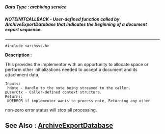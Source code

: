 ##### Data Type : archiving service
##### NOTEINITCALLBACK - User-defined function called by ArchiveExportDatabase that indicates the beginning of a document export sequence.
---
```
#include <archsvc.h>
```
**Description :**

This provides the implementor with an opportunity to allocate space or perform 
other initializations needed to accept a document and its attachment data.

	Inputs: 
	 hNote - Handle to the note being streamed to the caller.
    pUserCtx - Caller-defined context structure. 
	Returns:
	 NOERROR if implementor wants to process note, Returning any other 
non-zero error status will stop all processing. 

**See Also :**
[ArchiveExportDatabase](/domino-c-api-docs/reference/Func/ArchiveExportDatabase)
---
